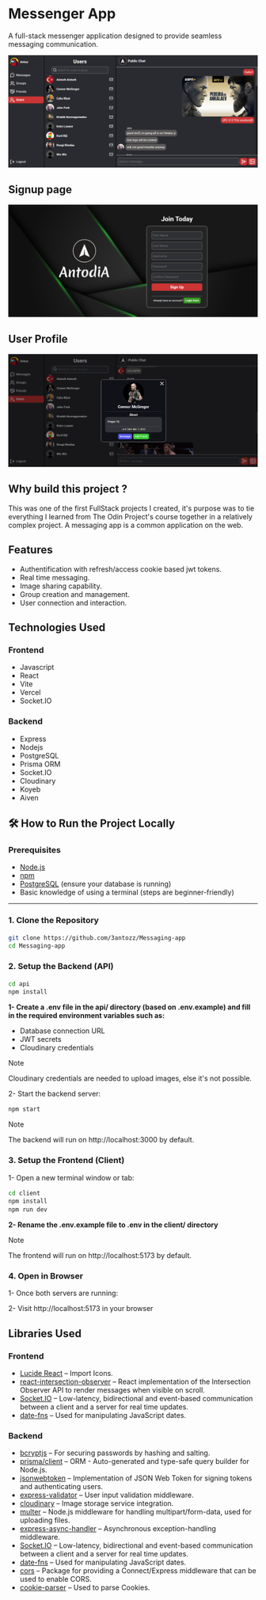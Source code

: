 # Messenger App

A full-stack messenger application designed to provide seamless messaging communication.

![App Interface](./client/public/showcase/interface.png)

## Signup page

![Signup Page](./client/public/showcase/sign-up.png)


## User Profile

![User Profile](./client/public/showcase/profile.png)

## Why build this project ?

This was one of the first FullStack projects I created, it's purpose was to tie everything I learned from The Odin Project's course together in a relatively complex project. A messaging app is a common application on the web.

## Features

- Authentification with refresh/access cookie based jwt tokens.
- Real time messaging.
- Image sharing capability.
- Group creation and management.
- User connection and interaction.


## Technologies Used

### Frontend

- Javascript
- React
- Vite
- Vercel
- Socket.IO

### Backend

- Express
- Nodejs
- PostgreSQL
- Prisma ORM
- Socket.IO
- Cloudinary
- Koyeb
- Aiven

## 🛠️ How to Run the Project Locally

### Prerequisites

- [Node.js](https://nodejs.org/)
- [npm](https://www.npmjs.com/)
- [PostgreSQL](https://www.postgresql.org/) (ensure your database is running)
- Basic knowledge of using a terminal (steps are beginner-friendly)

---

### 1. Clone the Repository

```bash
git clone https://github.com/3antozz/Messaging-app
cd Messaging-app
```

### 2. Setup the Backend (API)

```bash
cd api
npm install
```

**1- Create a .env file in the api/ directory (based on .env.example) and fill in the required environment variables such as:** 

* Database connection URL
* JWT secrets
* Cloudinary credentials

> [!NOTE]
> Cloudinary credentials are needed to upload images, else it's not possible.

2- Start the backend server:

```bash
npm start
```
> [!NOTE]
> The backend will run on http://localhost:3000 by default.

### 3. Setup the Frontend (Client)

1- Open a new terminal window or tab:
```bash
cd client
npm install
npm run dev
```
**2- Rename the .env.example file to .env in the client/ directory**

> [!NOTE]
> The frontend will run on http://localhost:5173 by default.

### 4. Open in Browser

1- Once both servers are running:

2- Visit http://localhost:5173 in your browser


## Libraries Used

### Frontend

- [Lucide React](https://lucide.dev/guide/packages/lucide-react) – Import Icons.
- [react-intersection-observer](https://www.npmjs.com/package/react-intersection-observer) – React implementation of the Intersection Observer API to render messages when visible on scroll.
- [Socket.IO](https://socket.io/) – Low-latency, bidirectional and event-based communication between a client and a server for real time updates.
- [date-fns](https://date-fns.org/docs/Getting-Started) – Used for manipulating JavaScript dates.

### Backend

- [bcryptjs](https://www.npmjs.com/package/bcryptjs) – For securing passwords by hashing and salting.
- [prisma/client](https://www.npmjs.com/package/@prisma/client) – ORM - Auto-generated and type-safe query builder for Node.js.
- [jsonwebtoken](https://www.npmjs.com/package/jsonwebtoken) – Implementation of JSON Web Token for signing tokens and authenticating users.
- [express-validator](https://www.npmjs.com/package/express-validator) – User input validation middleware.
- [cloudinary](https://cloudinary.com/) – Image storage service integration.
- [multer](https://www.npmjs.com/package/multer) – Node.js middleware for handling multipart/form-data, used for uploading files.
- [express-async-handler](https://www.npmjs.com/package/express-async-handler) – Asynchronous exception-handling middleware.
- [Socket.IO](https://socket.io/) – Low-latency, bidirectional and event-based communication between a client and a server for real time updates.
- [date-fns](https://date-fns.org/docs/Getting-Started) – Used for manipulating JavaScript dates.
- [cors](https://www.npmjs.com/package/cors) – Package for providing a Connect/Express middleware that can be used to enable CORS.
- [cookie-parser](https://www.npmjs.com/package/cookie-parser) – Used to parse Cookies.
